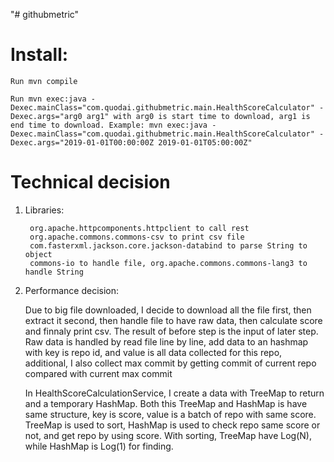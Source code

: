"# githubmetric" 
# Install:
	Run mvn compile

	Run mvn exec:java -Dexec.mainClass="com.quodai.githubmetric.main.HealthScoreCalculator" -Dexec.args="arg0 arg1" with arg0 is start time to download, arg1 is end time to download. Example: mvn exec:java -Dexec.mainClass="com.quodai.githubmetric.main.HealthScoreCalculator" -Dexec.args="2019-01-01T00:00:00Z 2019-01-01T05:00:00Z"
# Technical decision
1. Libraries:

		org.apache.httpcomponents.httpclient to call rest
		org.apache.commons.commons-csv to print csv file
		com.fasterxml.jackson.core.jackson-databind to parse String to object
		commons-io to handle file, org.apache.commons.commons-lang3 to handle String
2. Performance decision:
 
   Due to big file downloaded, I decide to download all the file first, then extract it second, then handle file to have raw data, then calculate score and finnaly print csv. The result of before step is the input of later step.
   Raw data is handled by read file line by line, add data to an hashmap with key is repo id, and value is all data collected for this repo, additional, I also collect max commit by getting commit of current repo compared with current max commit
   
   In HealthScoreCalculationService, I create a data with TreeMap to return and a temporary HashMap. Both this TreeMap and HashMap is have same structure, key is score, value is a batch of repo with same score. TreeMap is used to sort, HashMap is used to check repo same score or not, and get repo by using score. With sorting, TreeMap have Log(N), while HashMap is Log(1) for finding. 
   
